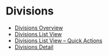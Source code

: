 # Divisions

* [Divisions Overview](divisions-overview.md)
* [Divisions List View](divisions-list-view.md)
* [Divisions List View – Quick Actions](divisions-list-view-quick-actions.md)
* [Divisions Detail](divisions-detail.md)
